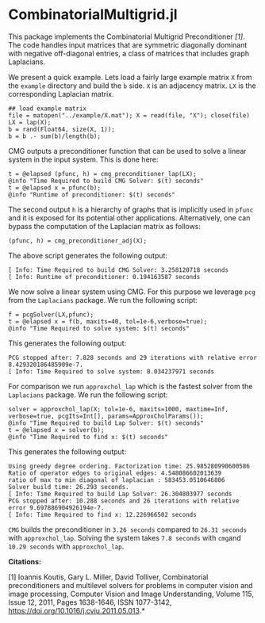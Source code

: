 
# CombinatorialMultigrid.jl
This package implements the Combinatorial Multigrid Preconditioner *[1]*. The code handles input matrices  that are symmetric diagonally dominant with negative off-diagonal entries, a class of matrices that includes graph Laplacians. 


We present a quick example. Lets load a fairly large example matrix ```X``` from the ```example``` directory and build the ```b``` side. ```X``` is an adjacency matrix. ```LX``` is the corresponding Laplacian matrix. 

```
## load example matrix
file = matopen("../example/X.mat"); X = read(file, "X"); close(file)
LX = lap(X);
b = rand(Float64, size(X, 1));
b = b .- sum(b)/length(b);
```
CMG outputs a preconditioner function that can be used to solve a linear system in the input system. This is done here:

```
t = @elapsed (pfunc, h) = cmg_preconditioner_lap(LX);
@info "Time Required to build CMG Solver: $(t) seconds"
t = @elapsed x = pfunc(b);
@info "Runtime of preconditioner: $(t) seconds"
```

The second output ```h``` is a hierarchy of graphs that is implicitly used in ```pfunc``` and it is exposed for its potential other applications. Alternatively, one can bypass the computation of the Laplacian matrix as follows:

```
(pfunc, h) = cmg_preconditioner_adj(X);
```

The above script generates the following output: 
```
[ Info: Time Required to build CMG Solver: 3.258120718 seconds
[ Info: Runtime of preconditioner: 0.194163587 seconds
```
We now solve a linear system using CMG. For this purpose we leverage ```pcg``` from the ```Laplacians``` package. We run the following script: 
```
f = pcgSolver(LX,pfunc);
t = @elapsed x = f(b, maxits=40, tol=1e-6,verbose=true);
@info "Time Required to solve system: $(t) seconds"
```
This generates the following output: 
```
PCG stopped after: 7.828 seconds and 29 iterations with relative error 8.429320186485909e-7.
[ Info: Time Required to solve system: 8.034237971 seconds
```

For comparison we run ```approxchol_lap``` which is the fastest solver from the ```Laplacians``` package. We run the following script: 
```
solver = approxchol_lap(X; tol=1e-6, maxits=1000, maxtime=Inf, verbose=true, pcgIts=Int[], params=ApproxCholParams());
@info "Time Required to build Lap Solver: $(t) seconds"
t = @elapsed x = solver(b);
@info "Time Required to find x: $(t) seconds"
```
This generates the following output: 
```
Using greedy degree ordering. Factorization time: 25.985280990600586
Ratio of operator edges to original edges: 4.548086602013639
ratio of max to min diagonal of laplacian : 583453.0510646806
Solver build time: 26.293 seconds.
[ Info: Time Required to build Lap Solver: 26.304803977 seconds
PCG stopped after: 10.288 seconds and 26 iterations with relative error 9.697886904926194e-7.
[ Info: Time Required to find x: 12.226966502 seconds
```

```CMG``` builds the preconditioner in ```3.26 seconds``` compared to ```26.31 seconds``` with ```approxchol_lap```. Solving the system takes ```7.8 seconds``` with ```cmg```and ```10.29 seconds``` with ```approxchol_lap```.


**Citations:**

[1] Ioannis Koutis, Gary L. Miller, David Tolliver, Combinatorial preconditioners and multilevel solvers for problems in computer vision and image processing, Computer Vision and Image Understanding, Volume 115, Issue 12, 2011, Pages 1638-1646, ISSN 1077-3142, https://doi.org/10.1016/j.cviu.2011.05.013.*
